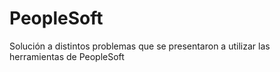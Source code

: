 # PeopleSoft
Solución a distintos problemas que se presentaron a utilizar las herramientas de PeopleSoft
